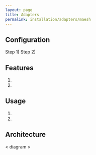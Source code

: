 ```yaml
---
layout: page
title: Adapters
permalink: installation/adapters/maesh
---
```


## Configuration
Step 1)
Step 2)

## Features
1. 
2. 

## Usage
1. 
2. 

## Architecture
< diagram >
